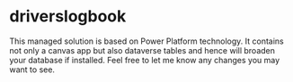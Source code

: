 # driverslogbook
This managed solution is based on Power Platform technology. It contains not only a canvas app but also dataverse tables and hence will broaden your database if installed.
Feel free to let me know any changes you may want to see.
